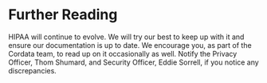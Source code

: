 # Further Reading
HIPAA will continue to evolve. We will try our best to keep up with it and ensure our documentation is up to date. We encourage you, as part of the Cordata team, to read up on it occasionally as well. Notify the Privacy Officer, Thom Shumard, and Security Officer, Eddie Sorrell, if you notice any discrepancies.
